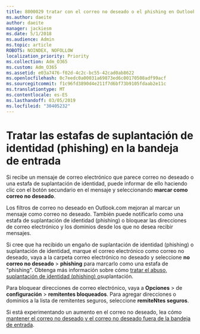 ```yaml
---
title: 8000029 tratar con el correo no deseado o el phishing en Outlook.com
ms.author: daeite
author: daeite
manager: jackiesm
ms.date: 5/1/2018
ms.audience: Admin
ms.topic: article
ROBOTS: NOINDEX, NOFOLLOW
localization_priority: Priority
ms.collection: Adm_O365
ms.custom: Adm_O365
ms.assetid: e03a7476-f02d-4c2c-bc55-42cad0ab8622
ms.openlocfilehash: 0c7eedc0a00031a69873ed6c00170508adf99acf
ms.sourcegitcommit: f1c96fd3890d4e211f7d6bf73b9105fdaab2e11c
ms.translationtype: MT
ms.contentlocale: es-ES
ms.lasthandoff: 03/05/2019
ms.locfileid: "30405232"
---
```

# <a name="deal-with-spam-or-phishing-scams-in-your-inbox"></a>Tratar las estafas de suplantación de identidad (phishing) en la bandeja de entrada

Si recibe un mensaje de correo electrónico que parece correo no deseado o una estafa de suplantación de identidad, puede informar de ello haciendo clic con el botón secundario en el mensaje y seleccionando **marcar como correo no deseado**. 
  
Los filtros de correo no deseado en Outlook.com mejoran al marcar un mensaje como correo no deseado. También puede notificarlo como una estafa de suplantación de identidad (phishing) o bloquear las direcciones de correo electrónico y los dominios desde los que no desea recibir mensajes.
  
Si cree que ha recibido un engaño de suplantación de identidad (phishing) o suplantación de identidad, marque el correo electrónico como correo no deseado, vaya a la carpeta correo electrónico no deseado y seleccione **no correo no deseado** \> **phishing** para marcarlo como una estafa de "phishing". Obtenga más información sobre cómo [tratar el abuso, suplantación de identidad (phishing) o](https://go.microsoft.com/fwlink/p/?linkid=873139)suplantación.
  
Para bloquear direcciones de correo electrónico, vaya a **Opciones** \> de **configuración** \> **remitentes bloqueados**. Para agregar direcciones o dominios a la lista de remitentes seguros, seleccione **remiteNtes seguros**. 
  
Si está experimentando un aumento en el correo no deseado, lea cómo [mantener el correo no deseado y el correo no deseado fuera de la bandeja de entrada](https://go.microsoft.com/fwlink/p/?linkid=873140).
  

